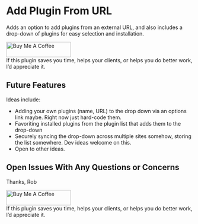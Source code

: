# Add Plugin From URL

Adds an option to add plugins from an external URL, and also includes a drop-down of plugins for easy selection and installation.

<p/>
<a href="https://www.buymeacoffee.com/robwpdev" target="_blank"><img src="https://cdn.buymeacoffee.com/buttons/default-orange.png" alt="Buy Me A Coffee" height="41" width="174"></a><br>
If this plugin saves you time, helps your clients, or helps you do better work, I’d appreciate it.
</p>


## Future Features

Ideas include:
- Adding your own plugins (name, URL) to the drop down via an options link maybe. Right now just hard-code them.
- Favoriting installed plugins from the plugin list that adds them to the drop-down
- Securely syncing the drop-down across multiple sites somehow, storing the list somewhere. Dev ideas welcome on this.
- Open to other ideas.

## Open Issues With Any Questions or Concerns

Thanks,
Rob


<p/>
<a href="https://www.buymeacoffee.com/robwpdev" target="_blank"><img src="https://cdn.buymeacoffee.com/buttons/default-orange.png" alt="Buy Me A Coffee" height="41" width="174"></a><br>
If this plugin saves you time, helps your clients, or helps you do better work, I’d appreciate it.
</p>

